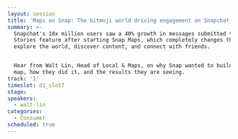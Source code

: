 ```yaml
---
layout: session
title: 'Maps on Snap: The bitmoji world driving engagement on Snapchat'
summary: >-
  Snapchat's 18x million users saw a 40% growth in messages submitted to its
  Stories feature after starting Snap Maps, which completely changes the way we
  explore the world, discover content, and connect with friends. 


  Hear from Walt Lin, Head of Local & Maps, on why Snap wanted to build a unique
  map, how they did it, and the results they are seeing.
track: '1'
timeslot: d1_slot7
stage:
speakers:
  - walt-lin
categories:
  - Consumer
scheduled: true
---
```


